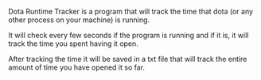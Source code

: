 Dota Runtime Tracker is a program that will track the time that dota (or any other process on your machine) is running.

It will check every few seconds if the program is running and if it is, it will track the time you spent having it open.

After tracking the time it will be saved in a txt file that will track the entire amount of time you have opened it so far.

